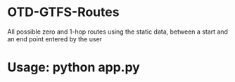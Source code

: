 # OTD-GTFS-Routes
All possible zero and 1-hop routes using the static data, between a start and an end point entered by the user
# Usage: python app.py
